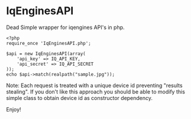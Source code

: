 IqEnginesAPI
============

Dead Simple wrapper for iqengines API's in php.

    <?php
    require_once 'IqEnginesAPI.php';

    $api = new IqEnginesAPI(array(
        'api_key' => IQ_API_KEY,
        'api_secret' => IQ_API_SECRET
    ));
    echo $api->match(realpath("sample.jpg"));

Note:
Each request is treated with a unique device id preventing "results stealing". If you don't like this approach you should be able to modify this simple class to obtain device id as constructor dependency.

Enjoy!
